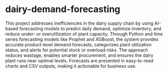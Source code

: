 # dairy-demand-forecasting
This project addresses inefficiencies in the dairy supply chain by using AI-based forecasting models to predict daily demand, optimize inventory, and reduce under- or overutilization of plant capacity. Through Python and time series forecasting models like Prophet and XGBoost, the system provides accurate product-level demand forecasts, categorizes plant utilization status, and alerts for potential stock or overload risks. The approach reduces wastage, enables smarter procurement, and ensures the dairy plant runs near optimal levels. Forecasts are presented in easy-to-read charts and CSV outputs, making it actionable for business use.
